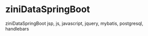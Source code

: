 # ziniDataSpringBoot
ziniDataSpringBoot
jsp, js, javascript, jquery, mybatis, postgresql, handlebars
